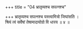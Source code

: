 +++
title = "04 भ्रातृव्यश्च सपत्नश्च"

+++
भ्रातृव्यश्च सपत्नश्च यस्त्वामित्रो जिघांसति ।  
श्रियं त्वं सर्वेषां तेषामादायोग्रो वि धारय ॥ ४ ॥